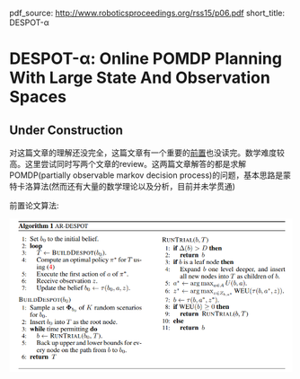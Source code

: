 pdf_source: http://www.roboticsproceedings.org/rss15/p06.pdf
short_title: DESPOT-α
# DESPOT-α: Online POMDP Planning With Large State And Observation Spaces

## Under Construction

对这篇文章的理解还没完全，这篇文章有一个重要的[前置](https://papers.nips.cc/paper/5189-despot-online-pomdp-planning-with-regularization.pdf)也没读完。数学难度较高。这里尝试同时写两个文章的review。这两篇文章解答的都是求解POMDP(partially observable markov decision process)的问题，基本思路是蒙特卡洛算法(然而还有大量的数学理论以及分析，目前并未学贯通)

前置论文算法:

![image](res/AR-DESPOT.png)



